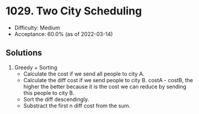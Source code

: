 # 1029. Two City Scheduling
- Difficulty: Medium
- Acceptance: 60.0% (as of 2022-03-14)

## Solutions
1. Greedy + Sorting
   * Calculate the cost if we send all people to city A.
   * Calculate the diff cost if we send people to city B. costA - costB, the higher the better because it is the cost we can reduce by sending this people to city B.
   * Sort the diff descendingly.
   * Substract the first n diff cost from the sum.